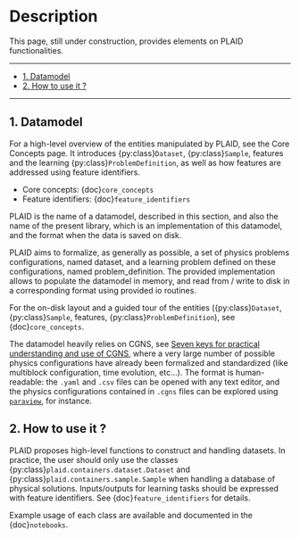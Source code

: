 # Description

This page, still under construction, provides elements on PLAID functionalities.

---

- [1. Datamodel](#1-datamodel)
- [2. How to use it ?](#2-how-to-use-it-)

---

## 1. Datamodel

For a high-level overview of the entities manipulated by PLAID, see the Core Concepts page. It introduces {py:class}`Dataset`, {py:class}`Sample`, features and the learning {py:class}`ProblemDefinition`, as well as how features are addressed using feature identifiers.

- Core concepts: {doc}`core_concepts`
- Feature identifiers: {doc}`feature_identifiers`


PLAID is the name of a datamodel, described in this section, and also the name of the present library, which is an implementation of this datamodel, and the format when the data is saved on disk.

PLAID aims to formalize, as generally as possible, a set of physics problems configurations, named dataset, and a learning problem defined on these configurations, named problem_definition. The provided implementation allows to populate the datamodel in memory, and read from / write to disk in a corresponding format using provided io routines.

For the on-disk layout and a guided tour of the entities ({py:class}`Dataset`, {py:class}`Sample`, features, {py:class}`ProblemDefinition`), see {doc}`core_concepts`.

The datamodel heavily relies on CGNS, see [Seven keys for practical understanding and use of CGNS](https://ntrs.nasa.gov/api/citations/20180006202/downloads/20180006202.pdf), where a very large number of possible physics configurations have already been formalized and standardized (like multiblock configuration, time evolution, etc...). The format is human-readable: the `.yaml` and `.csv` files can be opened with any text editor, and the physics configurations contained in `.cgns` files can be explored using [``paraview``](https://www.paraview.org/), for instance.



## 2. How to use it ?


PLAID proposes high-level functions to construct and handling datasets.
In practice, the user should only use the classes {py:class}`plaid.containers.dataset.Dataset` and {py:class}`plaid.containers.sample.Sample` when handling a database of physical solutions. Inputs/outputs for learning tasks should be expressed with feature identifiers. See {doc}`feature_identifiers` for details.

Example usage of each class are available and documented in the {doc}`notebooks`.
